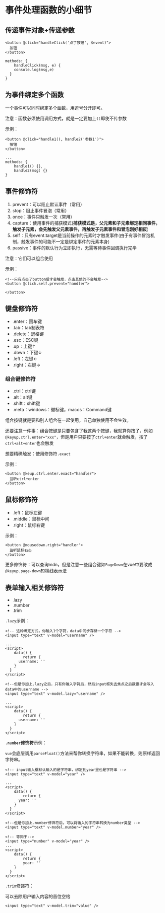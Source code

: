 # 事件处理函数的小细节



## 传递事件对象+传递参数

```vue
<button @click="handleClick('点了按钮', $event)">
  按钮
</button>

methods: {
	handleClick(msg, e) {
    console.log(msg,e)
  }
}
```



## 为事件绑定多个函数

一个事件可以同时绑定多个函数，用逗号分开即可。

注意：函数必须使用调用方式，就是一定要加上`()`即使不传参数

示例：

```vue
<button @click="handle1(), handle2('参数1')">
  按钮
</button>

...
methods: {
	handle1() {},
	handle2(msg) {}
}
```

## 事件修饰符

1. prevent：可以阻止默认事件（常用）
2. stop：阻止事件冒泡（常用）
3. once：事件只触发一次（常用）
4. capture：使用事件的捕获模式(**捕获模式是，父元素和子元素绑定相同事件，触发子元素，会先触发父元素事件，再触发子元素事件和冒泡刚好相反**)
5. self：只有event.target是当前操作的元素时才触发事件(由于有事件冒泡机制，触发事件的可能不一定是绑定事件的元素本身)
6. passive：事件的默认行为立即执行，无需等待事件回调执行完毕

注意：它们可以组合使用

示例：

```vue
<!--只有点击了button后才会触发，点击其他的不会触发-->
<button @click.self.prevent="handler">
  
</button>
```



## 键盘修饰符

* .enter：回车键
* .tab：tab制表符
* .delete：退格键
* .esc：ESC键
* .up：上键↑
* .down：下键↓
* .left：左键←
* .right：右键→



### 组合键修饰符

* .ctrl：ctrl键
* .alt：alt键
* .shift：shift键
* .meta：windows：徽标键，macos：Command键

组合按键就是要和别人组合在一起使用，自己单独使用不会生效。

还要注意一件事：组合按键是只要包含了我这两个按键，我就算你按了，例如`@keyup.ctrl.enter="xxx"`，但是用户只要按了`ctrl+enter`就会触发，按了`ctrl+alt+enter`也会触发

想要精确触发：使用修饰符`.exact`

示例：

```vue
<button @keup.ctrl.enter.exact="handler">
  监听ctrl+enter
</button>
```





## 鼠标修饰符

* .left：鼠标左键
* .middle：鼠标中间
* .right：鼠标右键



示例：

```vue
<button @mousedown.right="handler">
  监听鼠标右击
</button>
```



更多修饰符：可以查询mdn，但是注意一些组合键如`PageDown`在vue中要改成`@keyup.page-down`短横线表示法



## 表单输入相关修饰符

* .lazy
* .number
* .trim



`.lazy`示例：

```vue
<!-- 这种绑定方式，你输入1个字符，data中同步存储一个字符 -->
<input type="text" v-model="username" />

...
<script>
	data() {
		return {
      username: ''
    }
  }
</script>

<!--但是你加上.lazy之后，只有你输入字符后，然后input框失去焦点之后数据才会写入data中的username -->
<input type="text" v-model.lazy="username" />

...
<script>
	data() {
		return {
      username: ''
    }
  }
</script>
```





**`.number`修饰符**示例：

`vue`会底层调用`parseFloat()`方法来帮你转换字符串，如果不能转换，则原样返回字符串。

```vue
<!-- input输入框默认输入的是字符串，绑定到year里也是字符串 -->
<input type="text" v-model="year" />

...
<script>
	data() {
		return {
      year: ''
    }
  }
</script>

<!--但是你加上.number修饰符后，可以将输入的字符串转换为number类型 -->
<input type="text" v-model.number="year" />

<!-- 等同于-->
<input type="number" v-model="year" />
...
<script>
	data() {
		return {
     	year: ''
    }
  }
</script>
```





`.trim`修饰符：

可以去除用户输入内容的首位空格

```vue
<input type="text" v-model.trim="value" />
```

